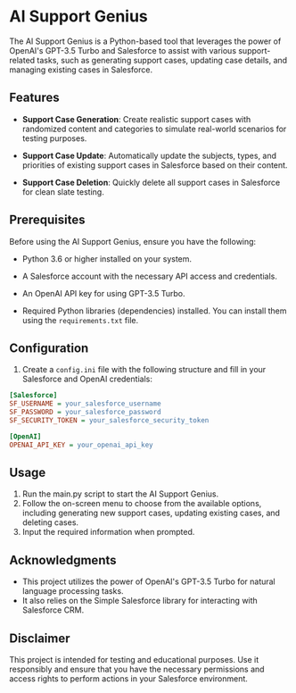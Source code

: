 # AI Support Genius

The AI Support Genius is a Python-based tool that leverages the power of OpenAI's GPT-3.5 Turbo and Salesforce to assist with various support-related tasks, such as generating support cases, updating case details, and managing existing cases in Salesforce.

## Features

- **Support Case Generation**: Create realistic support cases with randomized content and categories to simulate real-world scenarios for testing purposes.

- **Support Case Update**: Automatically update the subjects, types, and priorities of existing support cases in Salesforce based on their content.

- **Support Case Deletion**: Quickly delete all support cases in Salesforce for clean slate testing.

## Prerequisites

Before using the AI Support Genius, ensure you have the following:

- Python 3.6 or higher installed on your system.

- A Salesforce account with the necessary API access and credentials.

- An OpenAI API key for using GPT-3.5 Turbo.

- Required Python libraries (dependencies) installed. You can install them using the `requirements.txt` file.

## Configuration

1. Create a `config.ini` file with the following structure and fill in your Salesforce and OpenAI credentials:

```ini
[Salesforce]
SF_USERNAME = your_salesforce_username
SF_PASSWORD = your_salesforce_password
SF_SECURITY_TOKEN = your_salesforce_security_token

[OpenAI]
OPENAI_API_KEY = your_openai_api_key
```

## Usage
1. Run the main.py script to start the AI Support Genius.
2. Follow the on-screen menu to choose from the available options, including generating new support cases, updating existing cases, and deleting cases.
3. Input the required information when prompted.

## Acknowledgments
- This project utilizes the power of OpenAI's GPT-3.5 Turbo for natural language processing tasks.
- It also relies on the Simple Salesforce library for interacting with Salesforce CRM.

## Disclaimer
This project is intended for testing and educational purposes. Use it responsibly and ensure that you have the necessary permissions and access rights to perform actions in your Salesforce environment.